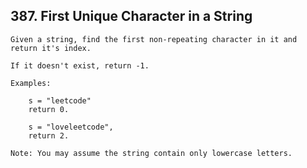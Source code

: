## 387\. First Unique Character in a String

    Given a string, find the first non-repeating character in it and return it's index. 
    
    If it doesn't exist, return -1.
    
    Examples:
    
        s = "leetcode"
        return 0.
    
        s = "loveleetcode",
        return 2.
    
    Note: You may assume the string contain only lowercase letters.